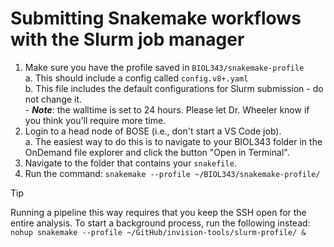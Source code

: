# Submitting Snakemake workflows with the Slurm job manager

1. Make sure you have the profile saved in `BIOL343/snakemake-profile`  
    a. This should include a config called `config.v8+.yaml`  
    b. This file includes the default configurations for Slurm submission - do not change it.  
        - ***Note***: the walltime is set to 24 hours. Please let Dr. Wheeler know if you think you'll require more time.  
2. Login to a head node of BOSE (i.e., don't start a VS Code job).  
    a. The easiest way to do this is to navigate to your BIOL343 folder in the OnDemand file explorer and click the button "Open in Terminal".  
3. Navigate to the folder that contains your `snakefile`.  
4. Run the command: `snakemake --profile ~/BIOL343/snakemake-profile/`
  >[!TIP]
  > Running a pipeline this way requires that you keep the SSH open for the entire analysis. To start a background process, run the following instead: `nohup snakemake --profile ~/GitHub/invision-tools/slurm-profile/ &`   
